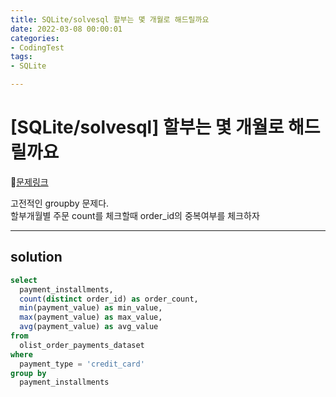 ```yaml
---
title: SQLite/solvesql 할부는 몇 개월로 해드릴까요
date: 2022-03-08 00:00:01
categories:
- CodingTest
tags:
- SQLite

---
```


# [SQLite/solvesql] 할부는 몇 개월로 해드릴까요

📌[문제링크](https://solvesql.com/problems/installment-month/) 

고전적인 groupby 문제다.<Br> 할부개월별 주문 count를 체크할때 order_id의 중복여부를 체크하자

---

## solution
```sql
select
  payment_installments,
  count(distinct order_id) as order_count,
  min(payment_value) as min_value,
  max(payment_value) as max_value,
  avg(payment_value) as avg_value
from
  olist_order_payments_dataset
where
  payment_type = 'credit_card'
group by
  payment_installments

```
